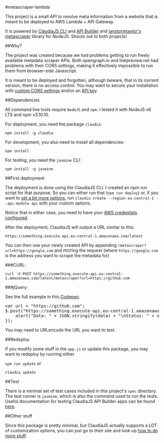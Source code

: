 #metascraper-lambda

This project is a small API to resolve meta information from a website that is meant to be deployed to AWS Lambda + API Gateway.

It is powered by [ClaudiaJS CLI](https://claudiajs.com/) and [API Builder](https://claudiajs.com/claudia-api-builder.html) and [ianstormtaylor's metascraper](https://github.com/ianstormtaylor/metascraper) library for NodeJS. Shouts out to both projects!

##Why?

The project was created because we had problems getting to run freely available metadata scraper APIs. Both opengraph.io and linkpreview.net had problems with their CORS settings, making it effectively impossible to run them from browser-side Javascript.

It is meant to be deployed and forgotten, although beware, that in its current version, there is no access control. You may want to secure your installation with [custom CORS settings](https://github.com/claudiajs/claudia-api-builder/blob/master/docs/api.md#controlling-cross-origin-resource-sharing-headers) and/or an [API key](https://github.com/claudiajs/claudia-api-builder/blob/master/docs/api.md#requiring-api-keys)

##Dependencies

All command line tools require `NodeJS` and `npm`. I tested it with NodeJS v6 LTS and npm v3.10.10.

For deployment, you need the package `claudia`:

`npm install -g claudia`

For development, you also need to install all dependencies:

`npm install`

For testing, you need the `jasmine` CLI:

`npm install -g jasmine`

##First deployment

The deployment is done using the ClaudiaJS CLI. I created an npm run script for that purpose. So you can either run that (`npm run deploy`) or, if you want to [set a bit more options](https://github.com/claudiajs/claudia/blob/master/docs/create.md), run `claudia create --region eu-central-1 --api-module api` with your custom options.

Notice that in either case, you need to have your [AWS credentials configured](https://claudiajs.com/tutorials/installing.html).

After the deployment, ClaudiaJS will output a URL similar to this:

`https://something.execute-api.eu-central-1.amazonaws.com/latest`

You can then use your newly created API by appending `/metascraper?url=https://google.com` and `POST`ing the request (where `https://google.com` is the address you want to scrape the metadata for)

###CURL:

`curl -X POST https://something.execute-api.eu-central-1.amazonaws.com/latest/metascraper?url=https://github.com`

###jQuery:

See the full example in this [Codepen](https://codepen.io/anon/pen/aWvgeQ).

<pre>
var url = "https://github.com";
$.post("https://something.execute-api.eu-central-1.amazonaws.com/latest/metascraper?url=" + url, function(data, status){
    alert("Data: " + JSON.stringify(data) + "\nStatus: " + status);
});</pre>

You may need to URLencode the URL you want to test.

##Redeploy

If you modify some stuff in the `app.js` or update this package, you may want to redeploy by running either 

`npm run update` or

`claudia update`

##Test

There is a minimal set of test cases included in this project's `spec` directory. The test runner is `jasmine`, which is also the command used to run the tests. Useful documentation for testing ClaudiaJS API Builder apps can be found [here](https://claudiajs.com/tutorials/testing-locally.html).

##Other stuff

Since this package is pretty minimal, but ClaudiaJS actually supports a LOT of customization options, you can just go to their site and look up [how to do more stuff](https://github.com/claudiajs/claudia-api-builder/blob/master/docs/api.md).

